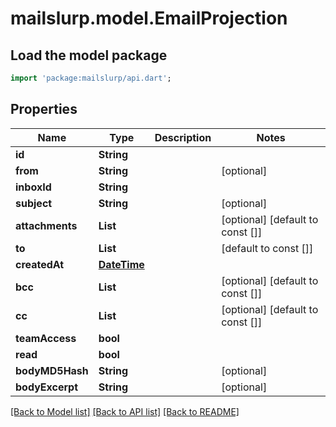 # mailslurp.model.EmailProjection

## Load the model package
```dart
import 'package:mailslurp/api.dart';
```

## Properties
Name | Type | Description | Notes
------------ | ------------- | ------------- | -------------
**id** | **String** |  | 
**from** | **String** |  | [optional] 
**inboxId** | **String** |  | 
**subject** | **String** |  | [optional] 
**attachments** | **List<String>** |  | [optional] [default to const []]
**to** | **List<String>** |  | [default to const []]
**createdAt** | [**DateTime**](DateTime) |  | 
**bcc** | **List<String>** |  | [optional] [default to const []]
**cc** | **List<String>** |  | [optional] [default to const []]
**teamAccess** | **bool** |  | 
**read** | **bool** |  | 
**bodyMD5Hash** | **String** |  | [optional] 
**bodyExcerpt** | **String** |  | [optional] 

[[Back to Model list]](../README#documentation-for-models) [[Back to API list]](../README#documentation-for-api-endpoints) [[Back to README]](../README)


